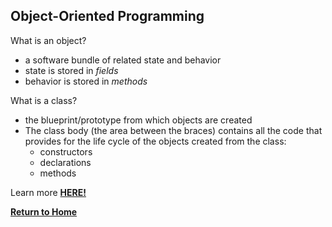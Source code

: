 ## Object-Oriented Programming

What is an object?
  - a software bundle of related state and behavior
  - state is stored in *fields*
  - behavior is stored in *methods*

What is a class?
  - the blueprint/prototype from which objects are created
  - The class body (the area between the braces) contains all the code that provides for the life cycle of the objects created from the class: 
      - constructors
      - declarations
      - methods 




Learn more [**HERE!**](https://docs.oracle.com/javase/tutorial/java/concepts/)


[**Return to Home**](README.md)